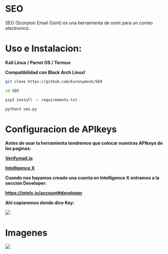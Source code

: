 # SEO
SEO (Scorpion Email Osint) es una herramienta de osint para un correo electronico.

# Uso e Instalacion:
**Kali Linux / Parrot OS / Termux**

**Compatibilidad con Black Arch Linux!**
```bash
git clone https://github.com/Euronymou5/SEO
```
```bash
cd SEO
```
```bash
pip3 install -r requirements.txt
```
```bash
python3 seo.py
```

# Configuracion de APIkeys
**Antes de usar la herramienta tendremos que colocar nuestras APIkeys de las paginas:**


**[Verifymail.io](https://verifymail.io/)**

**[Intelligence X](https://intelx.io/)**

**Cuando nos hayamos creado una cuenta en Intelligence X entramos a la seccion Developer:**

**https://intelx.io/account#developer**

**Ahi copiaremos donde dice Key:**

<img src="https://media.discordapp.net/attachments/995599976463859713/1007855445249101945/unknown.png?width=332&height=74">

# Imagenes
<img src="https://media.discordapp.net/attachments/995599976463859713/1007571938736082985/unknown.png?width=395&height=365">
